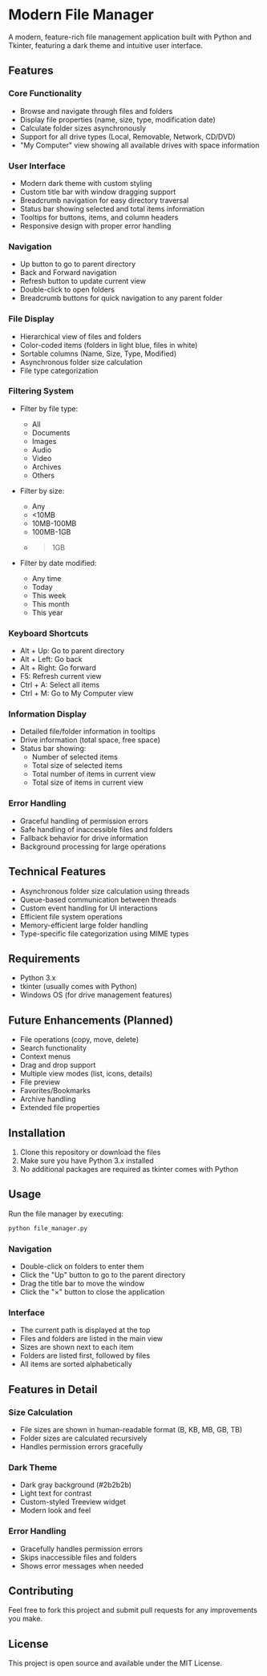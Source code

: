 # Modern File Manager

A modern, feature-rich file management application built with Python and Tkinter, featuring a dark theme and intuitive user interface.

## Features

### Core Functionality
- Browse and navigate through files and folders
- Display file properties (name, size, type, modification date)
- Calculate folder sizes asynchronously
- Support for all drive types (Local, Removable, Network, CD/DVD)
- "My Computer" view showing all available drives with space information

### User Interface
- Modern dark theme with custom styling
- Custom title bar with window dragging support
- Breadcrumb navigation for easy directory traversal
- Status bar showing selected and total items information
- Tooltips for buttons, items, and column headers
- Responsive design with proper error handling

### Navigation
- Up button to go to parent directory
- Back and Forward navigation
- Refresh button to update current view
- Double-click to open folders
- Breadcrumb buttons for quick navigation to any parent folder

### File Display
- Hierarchical view of files and folders
- Color-coded items (folders in light blue, files in white)
- Sortable columns (Name, Size, Type, Modified)
- Asynchronous folder size calculation
- File type categorization

### Filtering System
- Filter by file type:
  - All
  - Documents
  - Images
  - Audio
  - Video
  - Archives
  - Others

- Filter by size:
  - Any
  - <10MB
  - 10MB-100MB
  - 100MB-1GB
  - >1GB

- Filter by date modified:
  - Any time
  - Today
  - This week
  - This month
  - This year

### Keyboard Shortcuts
- Alt + Up: Go to parent directory
- Alt + Left: Go back
- Alt + Right: Go forward
- F5: Refresh current view
- Ctrl + A: Select all items
- Ctrl + M: Go to My Computer view

### Information Display
- Detailed file/folder information in tooltips
- Drive information (total space, free space)
- Status bar showing:
  - Number of selected items
  - Total size of selected items
  - Total number of items in current view
  - Total size of items in current view

### Error Handling
- Graceful handling of permission errors
- Safe handling of inaccessible files and folders
- Fallback behavior for drive information
- Background processing for large operations

## Technical Features
- Asynchronous folder size calculation using threads
- Queue-based communication between threads
- Custom event handling for UI interactions
- Efficient file system operations
- Memory-efficient large folder handling
- Type-specific file categorization using MIME types

## Requirements
- Python 3.x
- tkinter (usually comes with Python)
- Windows OS (for drive management features)

## Future Enhancements (Planned)
- File operations (copy, move, delete)
- Search functionality
- Context menus
- Drag and drop support
- Multiple view modes (list, icons, details)
- File preview
- Favorites/Bookmarks
- Archive handling
- Extended file properties

## Installation

1. Clone this repository or download the files
2. Make sure you have Python 3.x installed
3. No additional packages are required as tkinter comes with Python

## Usage

Run the file manager by executing:

```bash
python file_manager.py
```

### Navigation

- Double-click on folders to enter them
- Click the "Up" button to go to the parent directory
- Drag the title bar to move the window
- Click the "×" button to close the application

### Interface

- The current path is displayed at the top
- Files and folders are listed in the main view
- Sizes are shown next to each item
- Folders are listed first, followed by files
- All items are sorted alphabetically

## Features in Detail

### Size Calculation
- File sizes are shown in human-readable format (B, KB, MB, GB, TB)
- Folder sizes are calculated recursively
- Handles permission errors gracefully

### Dark Theme
- Dark gray background (#2b2b2b)
- Light text for contrast
- Custom-styled Treeview widget
- Modern look and feel

### Error Handling
- Gracefully handles permission errors
- Skips inaccessible files and folders
- Shows error messages when needed

## Contributing

Feel free to fork this project and submit pull requests for any improvements you make.

## License

This project is open source and available under the MIT License. 